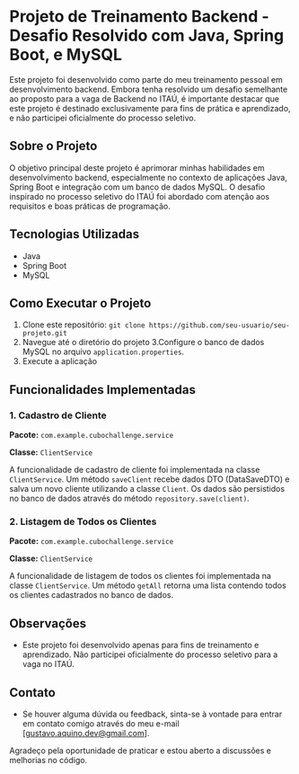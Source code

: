 # Projeto de Treinamento Backend - Desafio Resolvido com Java, Spring Boot, e MySQL

Este projeto foi desenvolvido como parte do meu treinamento pessoal em desenvolvimento backend. Embora tenha resolvido um desafio semelhante ao proposto para a vaga de Backend no ITAÚ, é importante destacar que este projeto é destinado exclusivamente para fins de prática e aprendizado, e não participei oficialmente do processo seletivo.

## Sobre o Projeto

O objetivo principal deste projeto é aprimorar minhas habilidades em desenvolvimento backend, especialmente no contexto de aplicações Java, Spring Boot e integração com um banco de dados MySQL. O desafio inspirado no processo seletivo do ITAÚ foi abordado com atenção aos requisitos e boas práticas de programação.

## Tecnologias Utilizadas

- Java
- Spring Boot
- MySQL

## Como Executar o Projeto

1. Clone este repositório: `git clone https://github.com/seu-usuario/seu-projeto.git`
2.  Navegue até o diretório do projeto
3.Configure o banco de dados MySQL no arquivo `application.properties`.
4.  Execute a aplicação

## Funcionalidades Implementadas

### 1. Cadastro de Cliente

**Pacote:** `com.example.cubochallenge.service`

**Classe:** `ClientService`

A funcionalidade de cadastro de cliente foi implementada na classe `ClientService`. Um método `saveClient` recebe dados DTO (DataSaveDTO) e salva um novo cliente utilizando a classe `Client`. Os dados são persistidos no banco de dados através do método `repository.save(client)`.

### 2. Listagem de Todos os Clientes

**Pacote:** `com.example.cubochallenge.service`

**Classe:** `ClientService`

A funcionalidade de listagem de todos os clientes foi implementada na classe `ClientService`. Um método `getAll` retorna uma lista contendo todos os clientes cadastrados no banco de dados.

## Observações

- Este projeto foi desenvolvido apenas para fins de treinamento e aprendizado. Não participei oficialmente do processo seletivo para a vaga no ITAÚ.

## Contato

- Se houver alguma dúvida ou feedback, sinta-se à vontade para entrar em contato comigo através do meu e-mail [gustavo.aquino.dev@gmail.com].

Agradeço pela oportunidade de praticar e estou aberto a discussões e melhorias no código.

